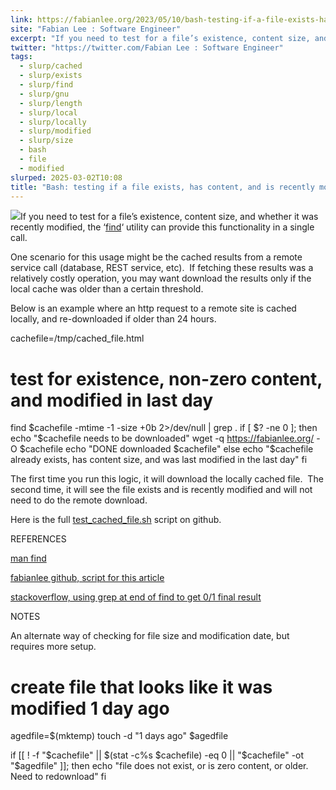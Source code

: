 ```yaml
---
link: https://fabianlee.org/2023/05/10/bash-testing-if-a-file-exists-has-content-and-is-recently-modified/
site: "Fabian Lee : Software Engineer"
excerpt: "If you need to test for a file’s existence, content size, and whether it was recently modified, the ‘find‘ utility can provide this functionality in a single call. One scenario for this usage might be the cached results from a remote service call (database, REST service, etc).  If fetching these results was a relatively costly ... Bash: testing if a file exists, has content, and is recently modified"
twitter: "https://twitter.com/Fabian Lee : Software Engineer"
tags:
  - slurp/cached
  - slurp/exists
  - slurp/find
  - slurp/gnu
  - slurp/length
  - slurp/local
  - slurp/locally
  - slurp/modified
  - slurp/size
  - bash
  - file
  - modified
slurped: 2025-03-02T10:08
title: "Bash: testing if a file exists, has content, and is recently modified"
---
```


![](https://fabianlee.org/wp-content/uploads/2018/10/gnu-logo.gif)If you need to test for a file’s existence, content size, and whether it was recently modified, the ‘[find](https://manpages.org/find)‘ utility can provide this functionality in a single call.

One scenario for this usage might be the cached results from a remote service call (database, REST service, etc).  If fetching these results was a relatively costly operation, you may want download the results only if the local cache was older than a certain threshold.

Below is an example where an http request to a remote site is cached locally, and re-downloaded if older than 24 hours.

cachefile=/tmp/cached_file.html

# test for existence, non-zero content, and modified in last day
find $cachefile -mtime -1 -size +0b 2>/dev/null | grep .
if [ $? -ne 0 ]; then
  echo "$cachefile needs to be downloaded"
  wget -q https://fabianlee.org/ -O $cachefile
  echo "DONE downloaded $cachefile"
else
  echo "$cachefile already exists, has content size, and was last modified in the last day"
fi

The first time you run this logic, it will download the locally cached file.  The second time, it will see the file exists and is recently modified and will not need to do the remote download.

Here is the full [test_cached_file.sh](https://github.com/fabianlee/blogcode/blob/master/bash/test_cached_file.sh) script on github.

REFERENCES

[man find](https://manpages.org/find)

[fabianlee github, script for this article](https://github.com/fabianlee/blogcode/blob/master/bash/test_cached_file.sh)

[stackoverflow, using grep at end of find to get 0/1 final result](https://serverfault.com/questions/225798/can-i-make-find-return-non-0-when-no-matching-files-are-found)

NOTES

An alternate way of checking for file size and modification date, but requires more setup.

# create file that looks like it was modified 1 day ago
agedfile=$(mktemp)
touch -d "1 days ago" $agedfile

if [[ ! -f "$cachefile" || $(stat -c%s $cachefile) -eq 0 || "$cachefile" -ot "$agedfile" ]]; then
  echo "file does not exist, or is zero content, or older. Need to redownload"
fi